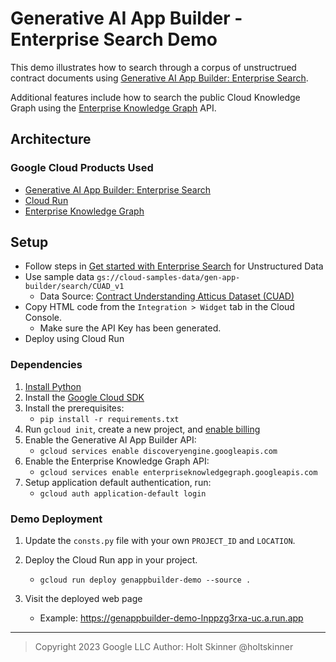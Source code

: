 # Generative AI App Builder - Enterprise Search Demo

This demo illustrates how to search through a corpus of unstructrued contract documents using [Generative AI App Builder: Enterprise Search][1].

Additional features include how to search the public Cloud Knowledge Graph using the [Enterprise Knowledge Graph][3] API.

## Architecture

### Google Cloud Products Used

- [Generative AI App Builder: Enterprise Search][1]
- [Cloud Run][2]
- [Enterprise Knowledge Graph][3]

[1]: https://cloud.google.com/generative-ai-app-builder/docs/overview
[2]: https://cloud.google.com/run
[3]: https://cloud.google.com/enterprise-knowledge-graph/docs/overview

## Setup

- Follow steps in [Get started with Enterprise Search](https://cloud.google.com/generative-ai-app-builder/docs/try-enterprise-search) for Unstructured Data
- Use sample data `gs://cloud-samples-data/gen-app-builder/search/CUAD_v1`
  - Data Source: [Contract Understanding Atticus Dataset (CUAD)](https://www.atticusprojectai.org/cuad)
- Copy HTML code from the `Integration > Widget` tab in the Cloud Console.
  - Make sure the API Key has been generated.
- Deploy using Cloud Run

### Dependencies

1. [Install Python](https://www.python.org/downloads/)
2. Install the [Google Cloud SDK](https://cloud.google.com/sdk/docs/install)
3. Install the prerequisites:
   - `pip install -r requirements.txt`
4. Run `gcloud init`, create a new project, and
    [enable billing](https://cloud.google.com/billing/docs/how-to/modify-project#enable_billing_for_a_project)
5. Enable the Generative AI App Builder API:
   - `gcloud services enable discoveryengine.googleapis.com`
6. Enable the Enterprise Knowledge Graph API:
   - `gcloud services enable enterpriseknowledgegraph.googleapis.com`
7. Setup application default authentication, run:
   - `gcloud auth application-default login`

### Demo Deployment

1. Update the `consts.py` file with your own `PROJECT_ID` and `LOCATION`.

1. Deploy the Cloud Run app in your project.
   - `gcloud run deploy genappbuilder-demo --source .`

1. Visit the deployed web page
   - Example: https://genappbuilder-demo-lnppzg3rxa-uc.a.run.app

-----

> Copyright 2023 Google LLC
> Author: Holt Skinner @holtskinner
